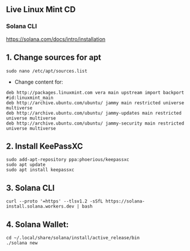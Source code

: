 ## Live Linux Mint CD

### Solana CLI
https://solana.com/docs/intro/installation


## 1. Change sources for apt
```
sudo nano /etc/apt/sources.list
```
* Change content for:
```
deb http://packages.linuxmint.com vera main upstream import backport #id:linuxmint_main
deb http://archive.ubuntu.com/ubuntu/ jammy main restricted universe multiverse
deb http://archive.ubuntu.com/ubuntu/ jammy-updates main restricted universe multiverse
deb http://archive.ubuntu.com/ubuntu/ jammy-security main restricted universe multiverse
```

## 2. Install KeePassXC
```
sudo add-apt-repository ppa:phoerious/keepassxc
sudo apt update
sudo apt install keepassxc
```

## 3. Solana CLI
```
curl --proto '=https' --tlsv1.2 -sSfL https://solana-install.solana.workers.dev | bash
```

## 4. Solana Wallet:
```
cd ~/.local/share/solana/install/active_release/bin
./solana new
```